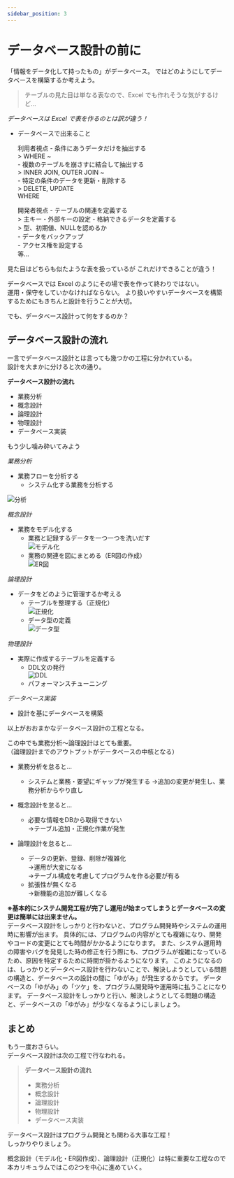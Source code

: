 ```yaml
---
sidebar_position: 3
---
```


# データベース設計の前に

「情報をデータ化して持ったもの」がデータベース。
ではどのようにしてデータベースを構築するか考えよう。

> テーブルの見た目は単なる表なので、Excel でも作れそうな気がするけど…

*データベースは Excel で表を作るのとは訳が違う！*

* データベースで出来ること

    利用者視点
      - 条件にあうデータだけを抽出する  
      > WHERE ~  
      - 複数のテーブルを崩さすに結合して抽出する  
      > INNER JOIN, OUTER JOIN ~  
      - 特定の条件のデータを更新・削除する  
      > DELETE, UPDATE  
      WHERE  

    開発者視点
      - テーブルの関連を定義する  
      > 主キー・外部キーの設定
      - 格納できるデータを定義する  
      > 型、初期値、NULLを認めるか  
      - データをバックアップ  
      - アクセス権を設定する  
    等…

見た目はどちらも似たような表を扱っているが
これだけできることが違う！

データベースでは Excel のようにその場で表を作って終わりではない。  
運用・保守をしていかなければならない。
より扱いやすいデータベースを構築するためにもきちんと設計を行うことが大切。  

でも、データベース設計って何をするのか？

## データベース設計の流れ

一言でデータベース設計とは言っても幾つかの工程に分かれている。  
設計を大まかに分けると次の通り。  

**データベース設計の流れ**  

* 業務分析
* 概念設計
* 論理設計
* 物理設計
* データベース実装

もう少し噛み砕いてみよう 

*業務分析*  
* 業務フローを分析する  
  - システム化する業務を分析する

![分析](./images/before_database_design_img_2.jpg)

*概念設計*  
* 業務をモデル化する  
  - 業務と記録するデータを一つ一つを洗いだす  
![モデル化](./images/before_database_design_img_3.jpg)
  - 業務の関連を図にまとめる（ER図の作成）  
![ER図](./images/before_database_design_img_4.jpg)

*論理設計*
* データをどのように管理するか考える  
  - テーブルを整理する（正規化）  
![正規化](./images/before_database_design_img_5.jpg)
  - データ型の定義  
![データ型](./images/before_database_design_img_6.jpg)

*物理設計*
* 実際に作成するテーブルを定義する  
  - DDL文の発行  
![DDL](./images/before_database_design_img_7.jpg)
  - パフォーマンスチューニング

*データベース実装*
* 設計を基にデータベースを構築

以上がおおまかなデータベース設計の工程となる。

この中でも業務分析～論理設計はとても重要。  
（論理設計までのアウトプットがデータベースの中核となる）

* 業務分析を怠ると…
  - システムと業務・要望にギャップが発生する
    →追加の変更が発生し、業務分析からやり直し

* 概念設計を怠ると…
  - 必要な情報をDBから取得できない  
  →テーブル追加・正規化作業が発生  

* 論理設計を怠ると…
  - データの更新、登録、削除が複雑化  
   →運用が大変になる  
   →テーブル構成を考慮してプログラムを作る必要が有る  
  - 拡張性が無くなる  
    →新機能の追加が難しくなる  

**※基本的にシステム開発工程が完了し運用が始まってしまうとデータベースの変更は簡単には出来ません。**  
データベース設計をしっかりと行わないと、プログラム開発時やシステムの運用時に影響が出ます。
具体的には、プログラムの内容がとても複雑になり、開発やコードの変更にとても時間がかかるようになります。
また、システム運用時の障害やバグを発見した時の修正を行う際にも、プログラムが複雑になっているため、原因を特定するために時間が掛かるようになります。
このようになるのは、しっかりとデータベース設計を行わないことで、解決しようとしている問題の構造と、データベースの設計の間に「ゆがみ」が発生するからです。
データベースの「ゆがみ」の「ツケ」を、プログラム開発時や運用時に払うことになります。
データベース設計をしっかりと行い、解決しようとしてる問題の構造と、データベースの「ゆがみ」が少なくなるようにしましょう。

## まとめ  

もう一度おさらい。  
データベース設計は次の工程で行なわれる。  

> **データベース設計の流れ**
> * 業務分析
> * 概念設計
> * 論理設計
> * 物理設計
> * データベース実装

データベース設計はプログラム開発とも関わる大事な工程！  
しっかりやりましょう。  

概念設計（モデル化・ER図作成）、論理設計（正規化）は特に重要な工程なので  
本カリキュラムではこの2つを中心に進めていく。  
